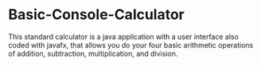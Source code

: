 # Basic-Console-Calculator
This standard calculator is a java application with a user interface also coded with javafx, that allows you do your four basic arithmetic operations of addition, subtraction, multiplication, and division.
